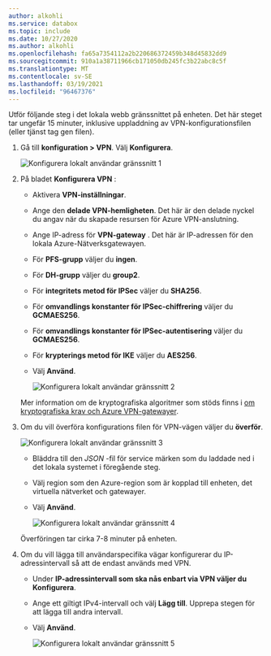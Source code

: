```yaml
---
author: alkohli
ms.service: databox
ms.topic: include
ms.date: 10/27/2020
ms.author: alkohli
ms.openlocfilehash: fa65a7354112a2b220686372459b348d45832dd9
ms.sourcegitcommit: 910a1a38711966cb171050db245fc3b22abc8c5f
ms.translationtype: MT
ms.contentlocale: sv-SE
ms.lasthandoff: 03/19/2021
ms.locfileid: "96467376"
---
```

Utför följande steg i det lokala webb gränssnittet på enheten. Det här steget tar ungefär 15 minuter, inklusive uppladdning av VPN-konfigurationsfilen (eller tjänst tag gen filen). 

1. Gå till **konfiguration > VPN**. Välj **Konfigurera**.

    ![Konfigurera lokalt användar gränssnitt 1](../articles/databox-online/media/azure-stack-edge-pro-r-configure-vpn-powershell/configure-vpn-local-ui-1.png)

2. På bladet **Konfigurera VPN** :

    - Aktivera **VPN-inställningar**.
    - Ange den **delade VPN-hemligheten**. Det här är den delade nyckel du angav när du skapade resursen för Azure VPN-anslutning.
    - Ange IP-adress för **VPN-gateway** . Det här är IP-adressen för den lokala Azure-Nätverksgatewayen.
    - För **PFS-grupp** väljer du **ingen**. 
    - För **DH-grupp** väljer du **group2**.
    - För **integritets metod för IPSec** väljer du **SHA256**.
    - För **omvandlings konstanter för IPSec-chiffrering** väljer du **GCMAES256**.
    - För **omvandlings konstanter för IPSec-autentisering** väljer du **GCMAES256**.
    - För **krypterings metod för IKE** väljer du **AES256**.
    - Välj **Använd**.

        ![Konfigurera lokalt användar gränssnitt 2](../articles/databox-online/media/azure-stack-edge-pro-r-configure-vpn-powershell/configure-vpn-local-ui-2.png)

    Mer information om de kryptografiska algoritmer som stöds finns i [om kryptografiska krav och Azure VPN-gatewayer](../articles/vpn-gateway/vpn-gateway-about-compliance-crypto.md#ipsecike-policy-faq). 

3. Om du vill överföra konfigurations filen för VPN-vägen väljer du **överför**. 

    ![Konfigurera lokalt användar gränssnitt 3](../articles/databox-online/media/azure-stack-edge-pro-r-configure-vpn-powershell/configure-vpn-local-ui-3.png)

    - Bläddra till den *JSON* -fil för service märken som du laddade ned i det lokala systemet i föregående steg.
    - Välj region som den Azure-region som är kopplad till enheten, det virtuella nätverket och gatewayer.
    - Välj **Använd**.

        ![Konfigurera lokalt användar gränssnitt 4](../articles/databox-online/media/azure-stack-edge-pro-r-configure-vpn-powershell/configure-vpn-local-ui-4.png)
    
    Överföringen tar cirka 7-8 minuter på enheten.

4. Om du vill lägga till användarspecifika vägar konfigurerar du IP-adressintervall så att de endast används med VPN. 

    - Under **IP-adressintervall som ska nås enbart via VPN väljer du** **Konfigurera**.
    - Ange ett giltigt IPv4-intervall och välj **Lägg till**. Upprepa stegen för att lägga till andra intervall.
    - Välj **Använd**.

        ![Konfigurera lokalt användar gränssnitt 5](../articles/databox-online/media/azure-stack-edge-pro-r-configure-vpn-powershell/configure-vpn-local-ui-5.png)


